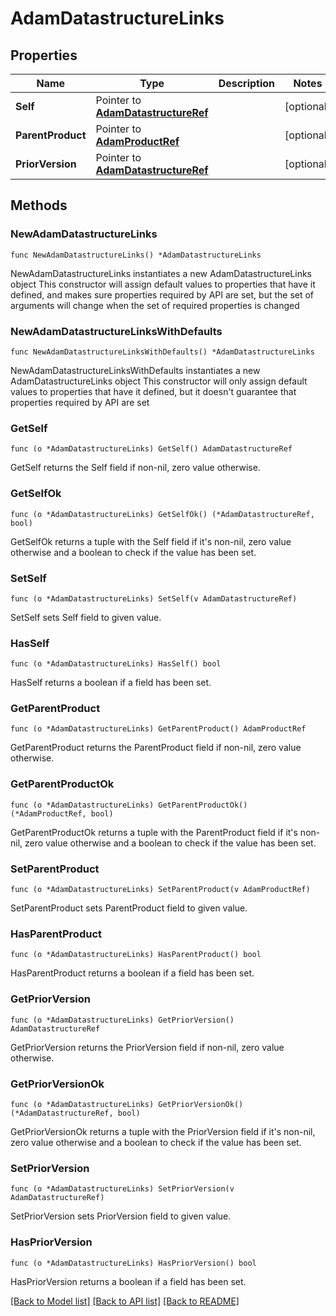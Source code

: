 # AdamDatastructureLinks

## Properties

Name | Type | Description | Notes
------------ | ------------- | ------------- | -------------
**Self** | Pointer to [**AdamDatastructureRef**](AdamDatastructureRef.md) |  | [optional] 
**ParentProduct** | Pointer to [**AdamProductRef**](AdamProductRef.md) |  | [optional] 
**PriorVersion** | Pointer to [**AdamDatastructureRef**](AdamDatastructureRef.md) |  | [optional] 

## Methods

### NewAdamDatastructureLinks

`func NewAdamDatastructureLinks() *AdamDatastructureLinks`

NewAdamDatastructureLinks instantiates a new AdamDatastructureLinks object
This constructor will assign default values to properties that have it defined,
and makes sure properties required by API are set, but the set of arguments
will change when the set of required properties is changed

### NewAdamDatastructureLinksWithDefaults

`func NewAdamDatastructureLinksWithDefaults() *AdamDatastructureLinks`

NewAdamDatastructureLinksWithDefaults instantiates a new AdamDatastructureLinks object
This constructor will only assign default values to properties that have it defined,
but it doesn't guarantee that properties required by API are set

### GetSelf

`func (o *AdamDatastructureLinks) GetSelf() AdamDatastructureRef`

GetSelf returns the Self field if non-nil, zero value otherwise.

### GetSelfOk

`func (o *AdamDatastructureLinks) GetSelfOk() (*AdamDatastructureRef, bool)`

GetSelfOk returns a tuple with the Self field if it's non-nil, zero value otherwise
and a boolean to check if the value has been set.

### SetSelf

`func (o *AdamDatastructureLinks) SetSelf(v AdamDatastructureRef)`

SetSelf sets Self field to given value.

### HasSelf

`func (o *AdamDatastructureLinks) HasSelf() bool`

HasSelf returns a boolean if a field has been set.

### GetParentProduct

`func (o *AdamDatastructureLinks) GetParentProduct() AdamProductRef`

GetParentProduct returns the ParentProduct field if non-nil, zero value otherwise.

### GetParentProductOk

`func (o *AdamDatastructureLinks) GetParentProductOk() (*AdamProductRef, bool)`

GetParentProductOk returns a tuple with the ParentProduct field if it's non-nil, zero value otherwise
and a boolean to check if the value has been set.

### SetParentProduct

`func (o *AdamDatastructureLinks) SetParentProduct(v AdamProductRef)`

SetParentProduct sets ParentProduct field to given value.

### HasParentProduct

`func (o *AdamDatastructureLinks) HasParentProduct() bool`

HasParentProduct returns a boolean if a field has been set.

### GetPriorVersion

`func (o *AdamDatastructureLinks) GetPriorVersion() AdamDatastructureRef`

GetPriorVersion returns the PriorVersion field if non-nil, zero value otherwise.

### GetPriorVersionOk

`func (o *AdamDatastructureLinks) GetPriorVersionOk() (*AdamDatastructureRef, bool)`

GetPriorVersionOk returns a tuple with the PriorVersion field if it's non-nil, zero value otherwise
and a boolean to check if the value has been set.

### SetPriorVersion

`func (o *AdamDatastructureLinks) SetPriorVersion(v AdamDatastructureRef)`

SetPriorVersion sets PriorVersion field to given value.

### HasPriorVersion

`func (o *AdamDatastructureLinks) HasPriorVersion() bool`

HasPriorVersion returns a boolean if a field has been set.


[[Back to Model list]](../README.md#documentation-for-models) [[Back to API list]](../README.md#documentation-for-api-endpoints) [[Back to README]](../README.md)


